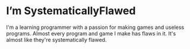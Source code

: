 # I’m SystematicallyFlawed
  I'm a learning programmer with a passion for making games and useless programs.
  Almost every program and game I make has flaws in it.
    It's almost like they're systematically flawed.
